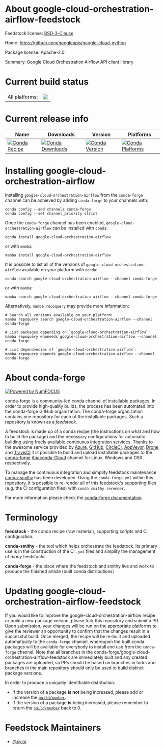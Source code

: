 About google-cloud-orchestration-airflow-feedstock
==================================================

Feedstock license: [BSD-3-Clause](https://github.com/conda-forge/google-cloud-orchestration-airflow-feedstock/blob/main/LICENSE.txt)

Home: https://github.com/googleapis/google-cloud-python

Package license: Apache-2.0

Summary: Google Cloud Orchestration Airflow API client library

Current build status
====================


<table><tr><td>All platforms:</td>
    <td>
      <a href="https://dev.azure.com/conda-forge/feedstock-builds/_build/latest?definitionId=15492&branchName=main">
        <img src="https://dev.azure.com/conda-forge/feedstock-builds/_apis/build/status/google-cloud-orchestration-airflow-feedstock?branchName=main">
      </a>
    </td>
  </tr>
</table>

Current release info
====================

| Name | Downloads | Version | Platforms |
| --- | --- | --- | --- |
| [![Conda Recipe](https://img.shields.io/badge/recipe-google--cloud--orchestration--airflow-green.svg)](https://anaconda.org/conda-forge/google-cloud-orchestration-airflow) | [![Conda Downloads](https://img.shields.io/conda/dn/conda-forge/google-cloud-orchestration-airflow.svg)](https://anaconda.org/conda-forge/google-cloud-orchestration-airflow) | [![Conda Version](https://img.shields.io/conda/vn/conda-forge/google-cloud-orchestration-airflow.svg)](https://anaconda.org/conda-forge/google-cloud-orchestration-airflow) | [![Conda Platforms](https://img.shields.io/conda/pn/conda-forge/google-cloud-orchestration-airflow.svg)](https://anaconda.org/conda-forge/google-cloud-orchestration-airflow) |

Installing google-cloud-orchestration-airflow
=============================================

Installing `google-cloud-orchestration-airflow` from the `conda-forge` channel can be achieved by adding `conda-forge` to your channels with:

```
conda config --add channels conda-forge
conda config --set channel_priority strict
```

Once the `conda-forge` channel has been enabled, `google-cloud-orchestration-airflow` can be installed with `conda`:

```
conda install google-cloud-orchestration-airflow
```

or with `mamba`:

```
mamba install google-cloud-orchestration-airflow
```

It is possible to list all of the versions of `google-cloud-orchestration-airflow` available on your platform with `conda`:

```
conda search google-cloud-orchestration-airflow --channel conda-forge
```

or with `mamba`:

```
mamba search google-cloud-orchestration-airflow --channel conda-forge
```

Alternatively, `mamba repoquery` may provide more information:

```
# Search all versions available on your platform:
mamba repoquery search google-cloud-orchestration-airflow --channel conda-forge

# List packages depending on `google-cloud-orchestration-airflow`:
mamba repoquery whoneeds google-cloud-orchestration-airflow --channel conda-forge

# List dependencies of `google-cloud-orchestration-airflow`:
mamba repoquery depends google-cloud-orchestration-airflow --channel conda-forge
```


About conda-forge
=================

[![Powered by
NumFOCUS](https://img.shields.io/badge/powered%20by-NumFOCUS-orange.svg?style=flat&colorA=E1523D&colorB=007D8A)](https://numfocus.org)

conda-forge is a community-led conda channel of installable packages.
In order to provide high-quality builds, the process has been automated into the
conda-forge GitHub organization. The conda-forge organization contains one repository
for each of the installable packages. Such a repository is known as a *feedstock*.

A feedstock is made up of a conda recipe (the instructions on what and how to build
the package) and the necessary configurations for automatic building using freely
available continuous integration services. Thanks to the awesome service provided by
[Azure](https://azure.microsoft.com/en-us/services/devops/), [GitHub](https://github.com/),
[CircleCI](https://circleci.com/), [AppVeyor](https://www.appveyor.com/),
[Drone](https://cloud.drone.io/welcome), and [TravisCI](https://travis-ci.com/)
it is possible to build and upload installable packages to the
[conda-forge](https://anaconda.org/conda-forge) [Anaconda-Cloud](https://anaconda.org/)
channel for Linux, Windows and OSX respectively.

To manage the continuous integration and simplify feedstock maintenance
[conda-smithy](https://github.com/conda-forge/conda-smithy) has been developed.
Using the ``conda-forge.yml`` within this repository, it is possible to re-render all of
this feedstock's supporting files (e.g. the CI configuration files) with ``conda smithy rerender``.

For more information please check the [conda-forge documentation](https://conda-forge.org/docs/).

Terminology
===========

**feedstock** - the conda recipe (raw material), supporting scripts and CI configuration.

**conda-smithy** - the tool which helps orchestrate the feedstock.
                   Its primary use is in the construction of the CI ``.yml`` files
                   and simplify the management of *many* feedstocks.

**conda-forge** - the place where the feedstock and smithy live and work to
                  produce the finished article (built conda distributions)


Updating google-cloud-orchestration-airflow-feedstock
=====================================================

If you would like to improve the google-cloud-orchestration-airflow recipe or build a new
package version, please fork this repository and submit a PR. Upon submission,
your changes will be run on the appropriate platforms to give the reviewer an
opportunity to confirm that the changes result in a successful build. Once
merged, the recipe will be re-built and uploaded automatically to the
`conda-forge` channel, whereupon the built conda packages will be available for
everybody to install and use from the `conda-forge` channel.
Note that all branches in the conda-forge/google-cloud-orchestration-airflow-feedstock are
immediately built and any created packages are uploaded, so PRs should be based
on branches in forks and branches in the main repository should only be used to
build distinct package versions.

In order to produce a uniquely identifiable distribution:
 * If the version of a package **is not** being increased, please add or increase
   the [``build/number``](https://docs.conda.io/projects/conda-build/en/latest/resources/define-metadata.html#build-number-and-string).
 * If the version of a package **is** being increased, please remember to return
   the [``build/number``](https://docs.conda.io/projects/conda-build/en/latest/resources/define-metadata.html#build-number-and-string)
   back to 0.

Feedstock Maintainers
=====================

* [@xylar](https://github.com/xylar/)

